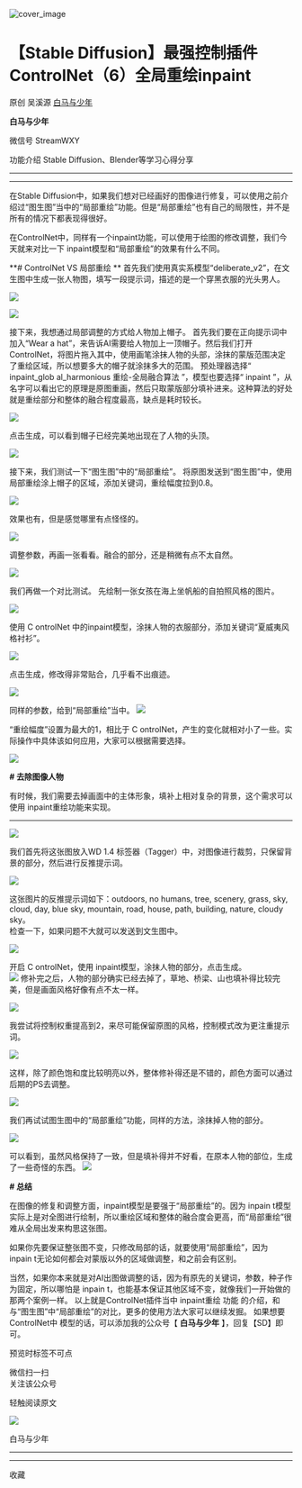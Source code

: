 ![cover_image](https://mmbiz.qpic.cn/mmbiz_jpg/tyssYUEyRwyy12uiaSWO1yvkFhHXwa1d9h0fjNib0MxxRiakDWLYGKib5g75mXcjHGJuxG4NicicOeyT3Tfd1E3F4myA/0?wx_fmt=jpeg)

#  【Stable Diffusion】最强控制插件ControlNet（6）全局重绘inpaint

原创  吴溪源  [ 白马与少年 ](javascript:void\(0\);)

**白马与少年**

微信号  StreamWXY

功能介绍  Stable Diffusion、Blender等学习心得分享

__ __

__ _ _

在Stable
Diffusion中，如果我们想对已经画好的图像进行修复，可以使用之前介绍过“图生图”当中的“局部重绘”功能。但是“局部重绘”也有自己的局限性，并不是所有的情况下都表现得很好。

在ControlNet中，同样有一个inpaint功能，可以使用于绘图的修改调整，我们今天就来对比一下  inpaint模型和“局部重绘”的效果有什么不同。

**# ControlNet VS 局部重绘  **
首先我们使用真实系模型“deliberate_v2”，在文生图中生成一张人物图，填写一段提示词，描述的是一个穿黑衣服的光头男人。

![](https://mmbiz.qpic.cn/mmbiz_png/tyssYUEyRwyy12uiaSWO1yvkFhHXwa1d9QQNoiaUCtUeWpQPnRnLDqeOwnmibWEf7vRFhhE2JHDjekwfuCsUq1lbQ/640?wx_fmt=png)

![](https://mmbiz.qpic.cn/mmbiz_png/tyssYUEyRwyy12uiaSWO1yvkFhHXwa1d9EFxiaaC7rDsmDDjvE6TX4oNBT1B6YwxNTR6Na00QKQInTHpibH7fEYEA/640?wx_fmt=png)

接下来，我想通过局部调整的方式给人物加上帽子。  首先我们要在正向提示词中加入“Wear a
hat”，来告诉AI需要给人物加上一顶帽子。然后我们打开ControlNet，将图片拖入其中，使用画笔涂抹人物的头部，涂抹的蒙版范围决定了重绘区域，所以想要多大的帽子就涂抹多大的范围。
预处理器选择“  inpaint_glob  al_harmonious 重绘-全局融合算法  ”，模型也要选择“  inpaint
”，从名字可以看出它的原理是原图重画，然后只取蒙版部分填补进来。这种算法的好处就是重绘部分和整体的融合程度最高，缺点是耗时较长。

![](https://mmbiz.qpic.cn/mmbiz_png/tyssYUEyRwyy12uiaSWO1yvkFhHXwa1d9iaaUYZSuicmbQgAeemk6f22ymFLHZJhxmZhsUlRkD98z0KnmpUrUBicbw/640?wx_fmt=png)

点击生成，可以看到帽子已经完美地出现在了人物的头顶。

![](https://mmbiz.qpic.cn/mmbiz_png/tyssYUEyRwyy12uiaSWO1yvkFhHXwa1d9p6sLbFaGAwiaF2ncbsnRTLo3hgBAIfT5FPicF1tubZahuibnRJPicBu4Yw/640?wx_fmt=png)

接下来，我们测试一下“图生图”中的“局部重绘”。  将原图发送到“图生图”中，使用局部重绘涂上帽子的区域，添加关键词，重绘幅度拉到0.8。

![](https://mmbiz.qpic.cn/mmbiz_png/tyssYUEyRwyy12uiaSWO1yvkFhHXwa1d9hThR5wPANIMiarhbx4EQUuygb6s8da42Yw7lMwKibq4skX41h0dG8wmQ/640?wx_fmt=png)

效果也有，但是感觉哪里有点怪怪的。  

![](https://mmbiz.qpic.cn/mmbiz_png/tyssYUEyRwyy12uiaSWO1yvkFhHXwa1d9ZuJhQjLGTK4PM4pGlUFjQf3gYooITyibszBZCplylfszlQfrfVZzz1w/640?wx_fmt=png)

调整参数，再画一张看看。融合的部分，还是稍微有点不太自然。  

![](https://mmbiz.qpic.cn/mmbiz_png/tyssYUEyRwyy12uiaSWO1yvkFhHXwa1d9nWKibO6bUJdP8Pm0Kp04A53jyMbdLLzrmLPhPHRCmMy6g2TpJafvVqg/640?wx_fmt=png)

我们再做一个对比测试。  先绘制一张女孩在海上坐帆船的自拍照风格的图片。  

![](https://mmbiz.qpic.cn/mmbiz_png/tyssYUEyRwyy12uiaSWO1yvkFhHXwa1d9A87z6f8shBiaovIn0DibPkfyiayibprr1kUocsabAvkC8jqWUicJqFj0vDQ/640?wx_fmt=png)

使用  C  ontrolNet  中的inpaint模型，涂抹人物的衣服部分，添加关键词“夏威夷风格衬衫”。  

![](https://mmbiz.qpic.cn/mmbiz_png/tyssYUEyRwyy12uiaSWO1yvkFhHXwa1d9YG6dpxNxxa3GXYQmgRwiba2CSJHuLs5XcI4SNibBB1icK0rSGF66ibZZ0g/640?wx_fmt=png)

点击生成，修改得非常贴合，几乎看不出痕迹。  

![](https://mmbiz.qpic.cn/mmbiz_png/tyssYUEyRwyy12uiaSWO1yvkFhHXwa1d91HmrnTgnr6I4PJpA8iaqTQfCy9j20WegqFrUJl7Ciclda0j7gl5Inxfg/640?wx_fmt=png)

同样的参数，给到“局部重绘”当中。
![](https://mmbiz.qpic.cn/mmbiz_png/tyssYUEyRwyy12uiaSWO1yvkFhHXwa1d9eg2cedUSkfZGdRSDRQQCcWSR0pFPxwR63BpviaWuaRNg18Rpuhv5uWg/640?wx_fmt=png)  

“重绘幅度”设置为最大的1，相比于  C  ontrolNet，产生的变化就相对小了一些。实际操作中具体该如何应用，大家可以根据需要选择。

![](https://mmbiz.qpic.cn/mmbiz_png/tyssYUEyRwyy12uiaSWO1yvkFhHXwa1d9VdFI2FXWEB56yHo9emuAbfjBdSvEGDu1N1TibjzGV5qicViaff8Qicq0ug/640?wx_fmt=png)

**# 去除图像人物**

有时候，我们需要去掉画面中的主体形象，填补上相对复杂的背景，这个需求可以使用  inpaint重绘功能来实现。  

****

![](https://mmbiz.qpic.cn/mmbiz_png/tyssYUEyRwyy12uiaSWO1yvkFhHXwa1d9CKFd7UBtCesM6RBOwtuvAqeop9FIqDiaaTwfKFMickgXnRaSBaO1EG5w/640?wx_fmt=png)

我们首先将这张图放入WD 1.4 标签器（Tagger）中，对图像进行裁剪，只保留背景的部分，然后进行反推提示词。

![](https://mmbiz.qpic.cn/mmbiz_png/tyssYUEyRwyy12uiaSWO1yvkFhHXwa1d9tmu4YI6LibJLJfHb2YpTvBSc2rh2sgXaiaPzDPA4RUThUNuklcZwSQ1Q/640?wx_fmt=png)

这张图片的反推提示词如下：outdoors, no humans, tree, scenery, grass, sky, cloud, day, blue
sky, mountain, road, house, path, building, nature, cloudy sky。  
检查一下，如果问题不大就可以发送到文生图中。  

![](https://mmbiz.qpic.cn/mmbiz_png/tyssYUEyRwyy12uiaSWO1yvkFhHXwa1d9NW1cAz6gD3kDpVR2pXTsPUbQkvTXbeo5tHOlWZh4XyEVJwEPP8HoDA/640?wx_fmt=png)

开启  C  ontrolNet，使用  inpaint模型，涂抹人物的部分，点击生成。  
![](https://mmbiz.qpic.cn/mmbiz_png/tyssYUEyRwyy12uiaSWO1yvkFhHXwa1d9saAeb8lGR7NWt5Gc0kibc3cVIVgN6Ouq3SibSV9ia4wznRNhVzKvic4woA/640?wx_fmt=png)
修补完之后，人物的部分确实已经去掉了，草地、桥梁、山也填补得比较完美，但是画面风格好像有点不太一样。

![](https://mmbiz.qpic.cn/mmbiz_png/tyssYUEyRwyy12uiaSWO1yvkFhHXwa1d9xkV5tI4kyxvhIDribsmNqrqShWogibibKmLJclG33q72IbPPEWNpC6qKw/640?wx_fmt=png)

我尝试将控制权重提高到2，来尽可能保留原图的风格，控制模式改为更注重提示词。  

![](https://mmbiz.qpic.cn/mmbiz_png/tyssYUEyRwyy12uiaSWO1yvkFhHXwa1d9bB8bPgTWHwv6zFc9tgibP3Ykv0xibuCqIqaTIPsgccNjaBcKGibL1FDkw/640?wx_fmt=png)

这样，除了颜色饱和度比较明亮以外，整体修补得还是不错的，颜色方面可以通过后期的PS去调整。  

![](https://mmbiz.qpic.cn/mmbiz_png/tyssYUEyRwyy12uiaSWO1yvkFhHXwa1d9clfibic5T6NYiagPU9vibs5Eq3byq8sJxRMkR1njDicvgYniaEpUfES8VUkQ/640?wx_fmt=png)

我们再试试图生图中的“局部重绘”功能，同样的方法，涂抹掉人物的部分。

![](https://mmbiz.qpic.cn/mmbiz_png/tyssYUEyRwyy12uiaSWO1yvkFhHXwa1d9A89UUfq7bicC5MNnZu3aszoib2TcQiaMhno8yZKGz3iaQ6jeuzrUlBBjuw/640?wx_fmt=png)

可以看到，虽然风格保持了一致，但是填补得并不好看，在原本人物的部位，生成了一些奇怪的东西。
![](https://mmbiz.qpic.cn/mmbiz_png/tyssYUEyRwyy12uiaSWO1yvkFhHXwa1d92eMtrYKcQ72qz05eB2AOWednDoohcsDYcau6bGqAPnwdhjGDet5ibfQ/640?wx_fmt=png)

**# 总结**

在图像的修复和调整方面，inpaint模型是要强于“局部重绘”的。因为  inpain
t模型实际上是对全图进行绘制，所以重绘区域和整体的融合度会更高，而“局部重绘”很难从全局出发来构思这张图。  

如果你先要保证整张图不变，只修改局部的话，就要使用“局部重绘”，因为  inpain  t无论如何都会对蒙版以外的区域做调整，和之前会有区别。  

当然，如果你本来就是对AI出图做调整的话，因为有原先的关键词，参数，种子作为固定，所以哪怕是  inpain
t，也能基本保证其他区域不变，就像我们一开始做的那两个案例一样。  以上就是ControlNet插件当中  inpaint重绘  功能
的介绍，和与“图生图”中“局部重绘”的对比，更多的使用方法大家可以继续发掘。  如果想要  ControlNet中  模型的话，可以添加我的公众号【
**白马与少年** 】，回复【SD】即可。  
  
  
  

预览时标签不可点

微信扫一扫  
关注该公众号



轻触阅读原文

![](http://mmbiz.qpic.cn/sz_mmbiz_png/rR335dShxibicFrWhQnGuwdp4icKgCxibWO94LTgVCdyGEa5tticq3VQ0wbSfnGkl6ficicgn1LmHvKohOIT76T3un55Q/0?wx_fmt=png)

白马与少年







****



****



  收藏


